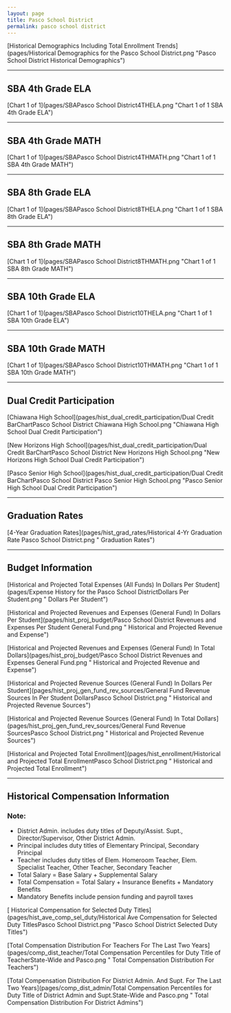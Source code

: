 ```yaml
---
layout: page
title: Pasco School District
permalink: pasco school district
---
```



[Historical Demographics Including Total Enrollment Trends](pages/Historical Demographics for the Pasco School District.png "Pasco School District Historical Demographics")

___

## SBA 4th Grade ELA

[Chart 1 of 1](pages/SBAPasco School District4THELA.png "Chart 1 of 1 SBA 4th Grade ELA")


___

## SBA 4th Grade MATH

[Chart 1 of 1](pages/SBAPasco School District4THMATH.png "Chart 1 of 1 SBA 4th Grade MATH")


___

## SBA 8th Grade ELA

[Chart 1 of 1](pages/SBAPasco School District8THELA.png "Chart 1 of 1 SBA 8th Grade ELA")


___

## SBA 8th Grade MATH

[Chart 1 of 1](pages/SBAPasco School District8THMATH.png "Chart 1 of 1 SBA 8th Grade MATH")


___

## SBA 10th Grade ELA

[Chart 1 of 1](pages/SBAPasco School District10THELA.png "Chart 1 of 1 SBA 10th Grade ELA")


___

## SBA 10th Grade MATH

[Chart 1 of 1](pages/SBAPasco School District10THMATH.png "Chart 1 of 1 SBA 10th Grade MATH")


___

## Dual Credit Participation

[Chiawana High School](pages/hist_dual_credit_participation/Dual Credit BarChartPasco School District Chiawana High School.png "Chiawana High School Dual Credit Participation")

[New Horizons High School](pages/hist_dual_credit_participation/Dual Credit BarChartPasco School District New Horizons High School.png "New Horizons High School Dual Credit Participation")

[Pasco Senior High School](pages/hist_dual_credit_participation/Dual Credit BarChartPasco School District Pasco Senior High School.png "Pasco Senior High School Dual Credit Participation")


___

## Graduation Rates

[4-Year Graduation Rates](pages/hist_grad_rates/Historical 4-Yr Graduation Rate Pasco School District.png " Graduation Rates")


___

## Budget Information

[Historical and Projected Total Expenses (All Funds) In Dollars Per Student](pages/Expense History for the Pasco School DistrictDollars Per Student.png " Dollars Per Student")

[Historical and Projected Revenues and Expenses (General Fund) In Dollars Per Student](pages/hist_proj_budget/Pasco School District Revenues and Expenses Per Student General Fund.png " Historical and Projected Revenue and Expense")

[Historical and Projected Revenues and Expenses (General Fund) In Total Dollars](pages/hist_proj_budget/Pasco School District Revenues and Expenses General Fund.png " Historical and Projected Revenue and Expense")

[Historical and Projected Revenue Sources (General Fund) In Dollars Per Student](pages/hist_proj_gen_fund_rev_sources/General Fund Revenue Sources In Per Student DollarsPasco School District.png " Historical and Projected Revenue Sources")

[Historical and Projected Revenue Sources (General Fund) In Total Dollars](pages/hist_proj_gen_fund_rev_sources/General Fund Revenue SourcesPasco School District.png " Historical and Projected Revenue Sources")

[Historical and Projected Total Enrollment](pages/hist_enrollment/Historical and Projected Total EnrollmentPasco School District.png " Historical and Projected Total Enrollment")


___

## Historical Compensation Information
### Note:
- District Admin. includes duty titles of Deputy/Assist. Supt., Director/Supervisor, Other District Admin.
- Principal includes duty titles of Elementary Principal, Secondary Principal
- Teacher includes duty titles of Elem. Homeroom Teacher, Elem. Specialist Teacher, Other Teacher, Secondary Teacher
- Total Salary = Base Salary + Supplemental Salary
- Total Compensation = Total Salary + Insurance Benefits + Mandatory Benefits
- Mandatory Benefits include pension funding and payroll taxes

[ Historical Compensation for Selected Duty Titles](pages/hist_ave_comp_sel_duty/Historical Ave Compensation for Selected Duty TitlesPasco School District.png "Pasco School District Selected Duty Titles")

[Total Compensation Distribution For Teachers For The Last Two Years](pages/comp_dist_teacher/Total Compensation Percentiles for Duty Title of TeacherState-Wide and Pasco.png " Total Compensation Distribution For Teachers")

[Total Compensation Distribution For District Admin. And Supt. For The Last Two Years](pages/comp_dist_admin/Total Compensation Percentiles for Duty Title of District Admin and Supt.State-Wide and Pasco.png " Total Compensation Distribution For District Admins")

